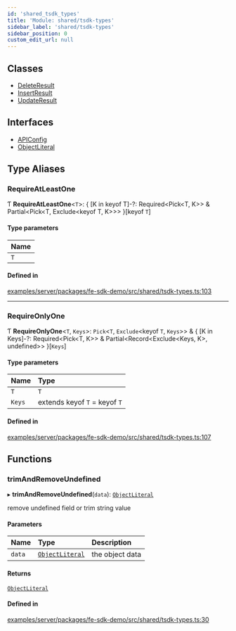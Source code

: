 ```yaml
---
id: 'shared_tsdk_types'
title: 'Module: shared/tsdk-types'
sidebar_label: 'shared/tsdk-types'
sidebar_position: 0
custom_edit_url: null
---
```


## Classes

- [DeleteResult](../classes/shared_tsdk_types.DeleteResult.md)
- [InsertResult](../classes/shared_tsdk_types.InsertResult.md)
- [UpdateResult](../classes/shared_tsdk_types.UpdateResult.md)

## Interfaces

- [APIConfig](../interfaces/shared_tsdk_types.APIConfig.md)
- [ObjectLiteral](../interfaces/shared_tsdk_types.ObjectLiteral.md)

## Type Aliases

### RequireAtLeastOne

Ƭ **RequireAtLeastOne**<`T`\>: { [K in keyof T]-?: Required<Pick<T, K\>\> & Partial<Pick<T, Exclude<keyof T, K\>\>\> }[keyof `T`]

#### Type parameters

| Name |
| :--- |
| `T`  |

#### Defined in

[examples/server/packages/fe-sdk-demo/src/shared/tsdk-types.ts:103](https://github.com/jiouiuw/tsdk-monorepo/blob/4c9ec73/examples/server/packages/fe-sdk-demo/src/shared/tsdk-types.ts#L103)

---

### RequireOnlyOne

Ƭ **RequireOnlyOne**<`T`, `Keys`\>: `Pick`<`T`, `Exclude`<keyof `T`, `Keys`\>\> & { [K in Keys]-?: Required<Pick<T, K\>\> & Partial<Record<Exclude<Keys, K\>, undefined\>\> }[`Keys`]

#### Type parameters

| Name   | Type                          |
| :----- | :---------------------------- |
| `T`    | `T`                           |
| `Keys` | extends keyof `T` = keyof `T` |

#### Defined in

[examples/server/packages/fe-sdk-demo/src/shared/tsdk-types.ts:107](https://github.com/jiouiuw/tsdk-monorepo/blob/4c9ec73/examples/server/packages/fe-sdk-demo/src/shared/tsdk-types.ts#L107)

## Functions

### trimAndRemoveUndefined

▸ **trimAndRemoveUndefined**(`data`): [`ObjectLiteral`](../interfaces/shared_tsdk_types.ObjectLiteral.md)

remove undefined field or trim string value

#### Parameters

| Name   | Type                                                                | Description     |
| :----- | :------------------------------------------------------------------ | :-------------- |
| `data` | [`ObjectLiteral`](../interfaces/shared_tsdk_types.ObjectLiteral.md) | the object data |

#### Returns

[`ObjectLiteral`](../interfaces/shared_tsdk_types.ObjectLiteral.md)

#### Defined in

[examples/server/packages/fe-sdk-demo/src/shared/tsdk-types.ts:30](https://github.com/jiouiuw/tsdk-monorepo/blob/4c9ec73/examples/server/packages/fe-sdk-demo/src/shared/tsdk-types.ts#L30)
